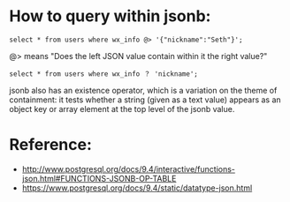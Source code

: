 # How to query within jsonb:

```
select * from users where wx_info @> '{"nickname":"Seth"}';
```

@> means "Does the left JSON value contain within it the right value?"

```
select * from users where wx_info ？ 'nickname';
```

jsonb also has an existence operator, which is a variation on the theme of containment: it tests whether a string (given as a text value) appears as an object key or array element at the top level of the jsonb value.

# Reference:

 - http://www.postgresql.org/docs/9.4/interactive/functions-json.html#FUNCTIONS-JSONB-OP-TABLE
 - https://www.postgresql.org/docs/9.4/static/datatype-json.html